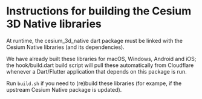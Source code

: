 # Instructions for building the Cesium 3D Native libraries

At runtime, the cesium_3d_native dart package must be linked with the Cesium Native libraries (and its dependencies). 

We have already built these libraries for macOS, Windows, Android and iOS; the hook/build.dart build script will pull these automatically from Cloudflare whenever a Dart/Flutter application that depends on this package is run.

Run `build.sh` if you need to (re)build these libraries (for exampe, if the upstream Cesium Native package is updated).

